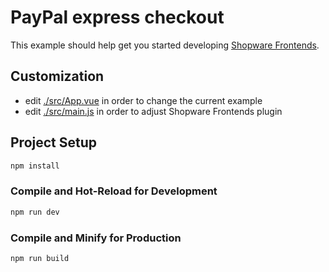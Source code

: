 # PayPal express checkout

This example should help get you started developing [Shopware Frontends](https://github.com/shopware/frontends).


## Customization

- edit [./src/App.vue](./src/App.vue) in order to change the current example 
- edit [./src/main.js](./src/main.js) in order to adjust Shopware Frontends plugin


## Project Setup

```sh
npm install
```

### Compile and Hot-Reload for Development

```sh
npm run dev
```

### Compile and Minify for Production

```sh
npm run build
```
